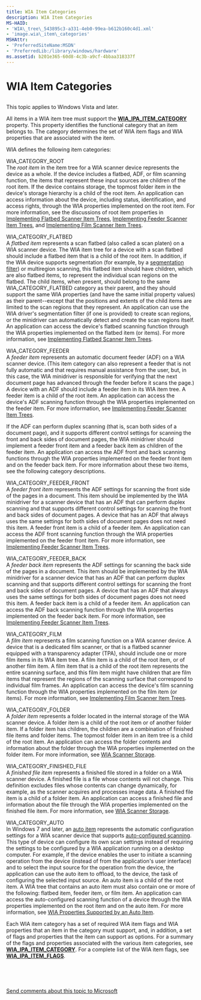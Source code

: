 ```yaml
---
title: WIA Item Categories
description: WIA Item Categories
MS-HAID:
- 'WIA\_tree\_543895c3-a331-4eb0-99ea-b612b160c4d1.xml'
- 'image.wia\_item\_categories'
MSHAttr:
- 'PreferredSiteName:MSDN'
- 'PreferredLib:/library/windows/hardware'
ms.assetid: b201e365-60d8-4c3b-a9cf-4bbaa318337f
---
```


# WIA Item Categories


## <a href="" id="ddk-wia-item-categories-si"></a>


This topic applies to Windows Vista and later.

All items in a WIA item tree must support the [**WIA\_IPA\_ITEM\_CATEGORY**](https://msdn.microsoft.com/library/windows/hardware/ff551581) property. This property identifies the functional category that an item belongs to. The category determines the set of WIA item flags and WIA properties that are associated with the item.

WIA defines the following item categories:

<a href="" id="wia-category-root"></a>WIA\_CATEGORY\_ROOT  
The *root item* in the item tree for a WIA scanner device represents the device as a whole. If the device includes a flatbed, ADF, or film scanning function, the items that represent these input sources are children of the root item. If the device contains storage, the topmost folder item in the device's storage hierarchy is a child of the root item. An application can access information about the device, including status, identification, and access rights, through the WIA properties implemented on the root item. For more information, see the discussions of root item properties in [Implementing Flatbed Scanner Item Trees](implementing-flatbed-scanner-item-trees.md), [Implementing Feeder Scanner Item Trees](implementing-feeder-scanner-item-trees.md), and [Implementing Film Scanner Item Trees](implementing-film-scanner-item-trees.md).

<a href="" id="wia-category-flatbed"></a>WIA\_CATEGORY\_FLATBED  
A *flatbed item* represents a scan flatbed (also called a scan platen) on a WIA scanner device. The WIA item tree for a device with a scan flatbed should include a flatbed item that is a child of the root item. In addition, if the WIA device supports segmentation (for example, by a [segmentation filter](wia-segmentation-filter.md)) or multiregion scanning, this flatbed item should have children, which are also flatbed items, to represent the individual scan regions on the flatbed. The child items, when present, should belong to the same WIA\_CATEGORY\_FLATBED category as their parent, and they should support the same WIA properties (and have the same initial property values) as their parent--except that the positions and extents of the child items are limited to the scan regions that they represent. An application can use the WIA driver's segmentation filter (if one is provided) to create scan regions, or the minidriver can automatically detect and create the scan regions itself. An application can access the device's flatbed scanning function through the WIA properties implemented on the flatbed item (or items). For more information, see [Implementing Flatbed Scanner Item Trees](implementing-flatbed-scanner-item-trees.md).

<a href="" id="wia-category-feeder"></a>WIA\_CATEGORY\_FEEDER  
A *feeder item* represents an automatic document feeder (ADF) on a WIA scanner device. (This item category can also represent a feeder that is not fully automatic and that requires manual assistance from the user, but, in this case, the WIA minidriver is responsible for verifying that the next document page has advanced through the feeder before it scans the page.) A device with an ADF should include a feeder item in its WIA item tree. A feeder item is a child of the root item. An application can access the device's ADF scanning function through the WIA properties implemented on the feeder item. For more information, see [Implementing Feeder Scanner Item Trees](implementing-feeder-scanner-item-trees.md).

If the ADF can perform duplex scanning (that is, scan both sides of a document page), and it supports different control settings for scanning the front and back sides of document pages, the WIA minidriver should implement a feeder front item and a feeder back item as children of the feeder item. An application can access the ADF front and back scanning functions through the WIA properties implemented on the feeder front item and on the feeder back item. For more information about these two items, see the following category descriptions.

<a href="" id="wia-category-feeder-front"></a>WIA\_CATEGORY\_FEEDER\_FRONT  
A *feeder front item* represents the ADF settings for scanning the front side of the pages in a document. This item should be implemented by the WIA minidriver for a scanner device that has an ADF that can perform duplex scanning and that supports different control settings for scanning the front and back sides of document pages. A device that has an ADF that always uses the same settings for both sides of document pages does not need this item. A feeder front item is a child of a feeder item. An application can access the ADF front scanning function through the WIA properties implemented on the feeder front item. For more information, see [Implementing Feeder Scanner Item Trees](implementing-feeder-scanner-item-trees.md).

<a href="" id="wia-category-feeder-back"></a>WIA\_CATEGORY\_FEEDER\_BACK  
A *feeder back item* represents the ADF settings for scanning the back side of the pages in a document. This item should be implemented by the WIA minidriver for a scanner device that has an ADF that can perform duplex scanning and that supports different control settings for scanning the front and back sides of document pages. A device that has an ADF that always uses the same settings for both sides of document pages does not need this item. A feeder back item is a child of a feeder item. An application can access the ADF back scanning function through the WIA properties implemented on the feeder back item. For more information, see [Implementing Feeder Scanner Item Trees](implementing-feeder-scanner-item-trees.md).

<a href="" id="wia-category-film"></a>WIA\_CATEGORY\_FILM  
A *film item* represents a film scanning function on a WIA scanner device. A device that is a dedicated film scanner, or that is a flatbed scanner equipped with a transparency adapter (TPA), should include one or more film items in its WIA item tree. A film item is a child of the root item, or of another film item. A film item that is a child of the root item represents the entire scanning surface, and this film item might have children that are film items that represent the regions of the scanning surface that correspond to individual film frames. An application can access the device's film scanning function through the WIA properties implemented on the film item (or items). For more information, see [Implementing Film Scanner Item Trees](implementing-film-scanner-item-trees.md).

<a href="" id="wia-category-folder"></a>WIA\_CATEGORY\_FOLDER  
A *folder item* represents a folder located in the internal storage of the WIA scanner device. A folder item is a child of the root item or of another folder item. If a folder item has children, the children are a combination of finished file items and folder items. The topmost folder item in an item tree is a child of the root item. An application can access the folder contents and information about the folder through the WIA properties implemented on the folder item. For more information, see [WIA Scanner Storage](wia-scanner-storage.md).

<a href="" id="wia-category-finished-file"></a>WIA\_CATEGORY\_FINISHED\_FILE  
A *finished file item* represents a finished file stored in a folder on a WIA scanner device. A finished file is a file whose contents will not change. This definition excludes files whose contents can change dynamically, for example, as the scanner acquires and processes image data. A finished file item is a child of a folder item. An application can access a finished file and information about the file through the WIA properties implemented on the finished file item. For more information, see [WIA Scanner Storage](wia-scanner-storage.md).

<a href="" id="wia-category-auto"></a>WIA\_CATEGORY\_AUTO  
In Windows 7 and later, an [auto item](auto-item.md) represents the automatic configuration settings for a WIA scanner device that supports [auto-configured scanning](auto-configured-scanning.md). This type of device can configure its own scan settings instead of requiring the settings to be configured by a WIA application running on a desktop computer. For example, if the device enables the user to initiate a scanning operation from the device (instead of from the application's user interface) and to select the input source for the operation from the device, the application can use the auto item to offload, to the device, the task of configuring the selected input source. An auto item is a child of the root item. A WIA tree that contains an auto item must also contain one or more of the following: flatbed item, feeder item, or film item. An application can access the auto-configured scanning function of a device through the WIA properties implemented on the root item and on the auto item. For more information, see [WIA Properties Supported by an Auto Item](wia-properties-supported-by-an-auto-item.md).

Each WIA item category has a set of required WIA item flags and WIA properties that an item in the category must support, and, in addition, a set of flags and properties that the item can support as options. For a summary of the flags and properties associated with the various item categories, see [**WIA\_IPA\_ITEM\_CATEGORY**](https://msdn.microsoft.com/library/windows/hardware/ff551581). For a complete list of the WIA item flags, see [**WIA\_IPA\_ITEM\_FLAGS**](https://msdn.microsoft.com/library/windows/hardware/ff551585).

 

 

[Send comments about this topic to Microsoft](mailto:wsddocfb@microsoft.com?subject=Documentation%20feedback%20%5Bimage\image%5D:%20WIA%20Item%20Categories%20%20RELEASE:%20%288/17/2016%29&body=%0A%0APRIVACY%20STATEMENT%0A%0AWe%20use%20your%20feedback%20to%20improve%20the%20documentation.%20We%20don't%20use%20your%20email%20address%20for%20any%20other%20purpose,%20and%20we'll%20remove%20your%20email%20address%20from%20our%20system%20after%20the%20issue%20that%20you're%20reporting%20is%20fixed.%20While%20we're%20working%20to%20fix%20this%20issue,%20we%20might%20send%20you%20an%20email%20message%20to%20ask%20for%20more%20info.%20Later,%20we%20might%20also%20send%20you%20an%20email%20message%20to%20let%20you%20know%20that%20we've%20addressed%20your%20feedback.%0A%0AFor%20more%20info%20about%20Microsoft's%20privacy%20policy,%20see%20http://privacy.microsoft.com/default.aspx. "Send comments about this topic to Microsoft")




